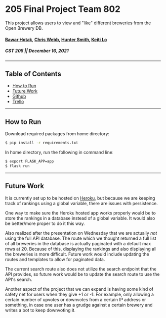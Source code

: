 # 205 Final Project Team 802
This project allows users to view and "like" different breweries from the Open Brewery DB.
#### [Bawar Hotak](https://github.com/HotakBawar), [Chris Webb](https://github.com/WebbontheWeb), [Hunter Smith](https://github.com/Hunterls914), [Keiti Lo](https://github.com/lomcaitlin)
##### CST 205 || December 16, 2021
---
## Table of Contents
- [How to Run](#how-to-run)
- [Future Work](#future-work)
- [Github](https://github.com/lomcaitlin/205_final_team802)
- [Trello](https://trello.com/b/42e385Dy/finalprojteam802)

---
## How to Run
Download required packages from home directory:
```bash
$ pip install -r requirements.txt
```
In home directory, run the following in command line:
```bash
$ export FLASK_APP=app
$ flask run
```
---
## Future Work

It is currently set up to be hosted on [Heroku](https://cst205-final-team802.herokuapp.com/), but because we are keeping track of rankings using a global variable, there are issues with persistence.

One way to make sure the Heroku hosted app works properly would be to store the rankings in a database instead of a global variable. It would also be better/more proper to do it this way.

Also realized after the presentation on Wednesday that we are actually *not* using the full API database. The route which we thought returned a full list of all breweries in the database is actually paginated with a default max rows at 20. Because of this, displaying the rankings and also displaying all the breweries is more difficult. Future work would include updating the routes and templates to allow for paginated data.

The current search route also does not utilize the search endpoint that the API provides, so future work would be to update the search route to use the API's search.

Another aspect of the project that we can expand is having some kind of safety net for users when they give +1 or -1. For example, only allowing a certain number of upvotes or downvotes from a certain IP address or something, in case one user has a grudge against a certain brewery and writes a bot to keep downvoting it.